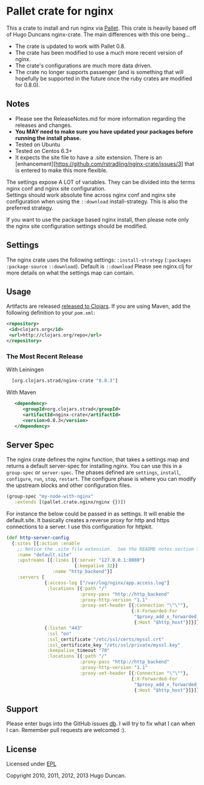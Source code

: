 # Pallet crate for nginx

This a crate to install and run nginx via [Pallet](http://pallet.github.com/).  This crate is heavily based off of
Hugo Duncans nginx-crate.  The main differences with this one being...
* The crate is updated to work with Pallet 0.8.
* The crate has been modified to use a much more recent version of nginx.
* The crate's configurations are much more data driven.
* The crate no longer supports passenger (and is something that will hopefully be supported in the future once the ruby crates are modified for 0.8.0).


## Notes
* Please see the ReleaseNotes.md for more information regarding the releases and changes.  
* **You MAY need to make sure you have updated your packages before running the install phase.**
* Tested on Ubuntu
* Tested on Centos 6.3+
* It expects the site file to have a .site extension.  There is an [enhancement][https://github.com/rstradling/nginx-crate/issues/3] that is entered to make this more flexible.

The settings expose A LOT of variables.  They can be divided into the terms nginx conf and nginx site configuration.  
Settings should work absolute fine across nginx conf and nginx site configuration when using the `::download`
install-strategy.  This is also the preferred strategy.

If you want to use the package based nginx install, then please note only the nginx site configuration settings should be modified.


## Settings
The nginx crate uses the following settings:
`:install-strategy` (`:packages` `:package-source` `::download`).  Default is `::download`
Please see nginx.clj for more details on what the settings map can contain.


## Usage
Artifacts are released [released to Clojars](https://clojars.org/strad/nginx-crate).  If you are using Maven, add the following definition to your `pom.xml`:
```xml
<repository>
 <id>clojars.org</id>
 <url>http://clojars.org/repo</url>
</repository>
```

### The Most Recent Release
With Leiningen
```clojure
  [org.clojars.strad/nginx-crate "0.8.3"]
```

With Maven
```xml
   <dependency>
      <groupId>org.clojars.strad</groupId>
      <artifactId>nginx-crate</artifactId>
      <version>0.8.3</version>
   </dependency>
```

## Server Spec
The nginx crate defines the nginx function, that takes a settings map and returns a default server-spec for
installing nginx.  You can use this in a `group-spec` or `server-spec`.  The phases defined are
`settings`, `install`, `configure`, `run`, `stop`, `restart`.   The configure phase is where you can modify
the upstream blocks and other configuration files.

```clj
(group-spec "my-node-with-nginx"
   :extends [(pallet.crate.nginx/nginx {})])
```

For instance the below could be passed in as settings.  It will enable the default.site.
It basically creates a reverse proxy for http and https connections to a server.  I use
this configuration for httpkit.

```clj
(def http-server-config
  {:sites [{:action :enable
    ;; Notice the .site file extension.  See the README notes section for more information.
    :name "default.site" 
    :upstreams [{:lines [{:server "127.0.0.1:8080"}
                         {:keepalive 32}]
                 :name "http_backend"}]
    :servers [
              {:access-log ["/var/log/nginx/app.access.log"] 
               :locations [{:path "/"
                           :proxy-pass "http://http_backend"
                           :proxy-http-version "1.1"
                           :proxy-set-header [{:Connection "\"\""},
                                              {:X-Forwarded-For 
                                               "$proxy_add_x_forwarded_for"}, 
                                               {:Host "$http_host"}]}]}
              {:listen "443"
               :ssl "on"
               :ssl_certificate "/etc/ssl/certs/myssl.crt"
               :ssl_certificate_key "/etc/ssl/private/myssl.key"
               :keepalive_timeout "70" 
               :locations [{:path "/"
                           :proxy-pass "http://http_backend"
                           :proxy-http-version "1.1"
                           :proxy-set-header [{:Connection "\"\""},
                                              {:X-Forwarded-For 
                                               "$proxy_add_x_forwarded_for"}, 
                                               {:Host "$http_host"}]}]}]}]})
```



## Support
Please enter bugs into the GitHub issues [db](https://github.com/rstradling/nginx-crate/issues/).  I will try to fix what I can when I can.  Remember pull requests are welcomed :).

## License

Licensed under [EPL](http://www.eclipse.org/legal/epl-v10.html)

Copyright 2010, 2011, 2012, 2013 Hugo Duncan.
